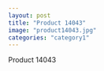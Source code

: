 ```yaml
---
layout: post
title: "Product 14043"
image: "product14043.jpg"
categories: "category1"
---
```

Product 14043

